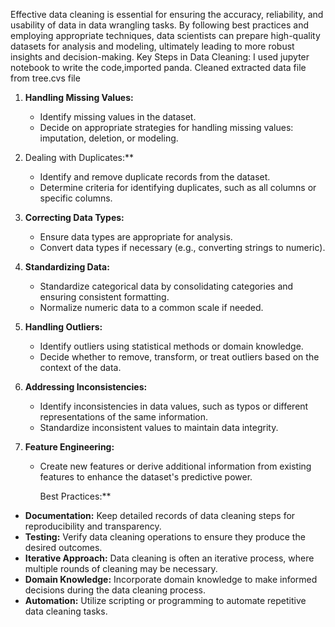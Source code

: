 Effective data cleaning is essential for ensuring the accuracy, reliability, and usability of data in data wrangling tasks. By following best practices and employing appropriate techniques, data scientists can prepare high-quality datasets for analysis and modeling, ultimately leading to more robust insights and decision-making.
Key Steps in Data Cleaning: I used jupyter notebook to write the code,imported panda. Cleaned extracted data file from tree.cvs file

1. **Handling Missing Values:**
   - Identify missing values in the dataset.
   - Decide on appropriate strategies for handling missing values: imputation, deletion, or modeling.

2. Dealing with Duplicates:**
   - Identify and remove duplicate records from the dataset.
   - Determine criteria for identifying duplicates, such as all columns or specific columns.

3. **Correcting Data Types:**
   - Ensure data types are appropriate for analysis.
   - Convert data types if necessary (e.g., converting strings to numeric).

4. **Standardizing Data:**
   - Standardize categorical data by consolidating categories and ensuring consistent formatting.
   - Normalize numeric data to a common scale if needed.

5. **Handling Outliers:**
   - Identify outliers using statistical methods or domain knowledge.
   - Decide whether to remove, transform, or treat outliers based on the context of the data.

6. **Addressing Inconsistencies:**
   - Identify inconsistencies in data values, such as typos or different representations of the same information.
   - Standardize inconsistent values to maintain data integrity.

7. **Feature Engineering:**
   - Create new features or derive additional information from existing features to enhance the dataset's predictive power.
  

     Best Practices:**

- **Documentation:** Keep detailed records of data cleaning steps for reproducibility and transparency.
- **Testing:** Verify data cleaning operations to ensure they produce the desired outcomes.
- **Iterative Approach:** Data cleaning is often an iterative process, where multiple rounds of cleaning may be necessary.
- **Domain Knowledge:** Incorporate domain knowledge to make informed decisions during the data cleaning process.
- **Automation:** Utilize scripting or programming to automate repetitive data cleaning tasks.

